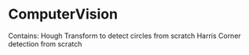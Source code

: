 # ComputerVision
Contains: 
Hough Transform to detect circles from scratch
Harris Corner detection from scratch
